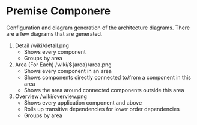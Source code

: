 Premise Componere
=================
Configuration and diagram generation of the architecture diagrams. There are a few diagrams that are generated.

1.  Detail /wiki/detail.png
    * Shows every component
    * Groups by area
2.  Area (For Each) /wiki/${area}/area.png
    * Shows every component in an area
    * Shows components directly connected to/from a component in this area
    * Shows the area around connected components outside this area
3.  Overview /wiki/overview.png
    * Shows every application component and above
    * Rolls up transitive dependencies for lower order dependencies
    * Groups by area
